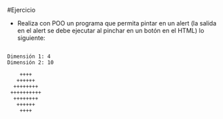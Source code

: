 #Ejercicio

- Realiza con POO un programa que permita pintar en un alert (la salida en el alert se debe ejecutar al pinchar en un botón en el HTML) lo siguiente: 

```

Dimensión 1: 4
Dimensión 2: 10

    ++++
   ++++++
  ++++++++
 ++++++++++
  ++++++++
   ++++++
    ++++

```